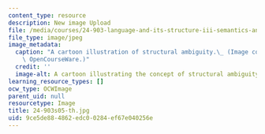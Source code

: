 ```yaml
---
content_type: resource
description: New image Upload
file: /media/courses/24-903-language-and-its-structure-iii-semantics-and-pragmatics-spring-2005/9ce5de884862edc00284ef67e040256e_24-903s05-th.jpg
file_type: image/jpeg
image_metadata:
  caption: "A cartoon illustration of structural ambiguity.\_ (Image courtesy of MIT\
    \ OpenCourseWare.)"
  credit: ''
  image-alt: A cartoon illustrating the concept of structural ambiguity.
learning_resource_types: []
ocw_type: OCWImage
parent_uid: null
resourcetype: Image
title: 24-903s05-th.jpg
uid: 9ce5de88-4862-edc0-0284-ef67e040256e
---
```


